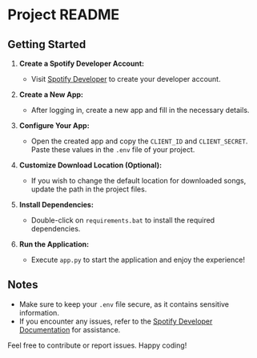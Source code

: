 # Project README

## Getting Started

1. **Create a Spotify Developer Account:**
   - Visit [Spotify Developer](https://developer.spotify.com/) to create your developer account.

2. **Create a New App:**
   - After logging in, create a new app and fill in the necessary details.

3. **Configure Your App:**
   - Open the created app and copy the `CLIENT_ID` and `CLIENT_SECRET`. Paste these values in the `.env` file of your project.

4. **Customize Download Location (Optional):**
   - If you wish to change the default location for downloaded songs, update the path in the project files.

5. **Install Dependencies:**
   - Double-click on `requirements.bat` to install the required dependencies.

6. **Run the Application:**
   - Execute `app.py` to start the application and enjoy the experience!

## Notes
- Make sure to keep your `.env` file secure, as it contains sensitive information.
- If you encounter any issues, refer to the [Spotify Developer Documentation](https://developer.spotify.com/documentation/) for assistance.

Feel free to contribute or report issues. Happy coding!
